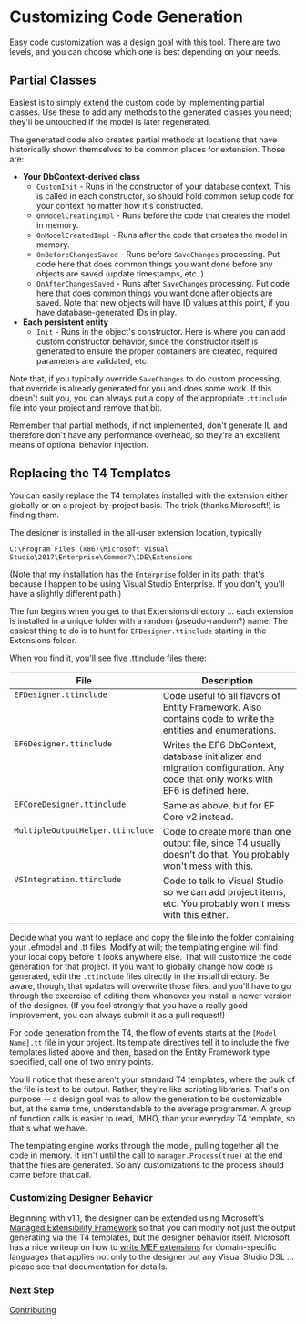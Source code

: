 # Customizing Code Generation

Easy code customization was a design goal with this tool. There are two levels, 
and you can choose which one is best depending on your needs.

## Partial Classes

Easiest is to simply extend the custom code by implementing partial classes. Use these
to add any methods to the generated classes you need; they'll be untouched if the model is 
later regenerated.

The generated code also creates partial methods at locations that have historically shown themselves to be common
places for extension. Those are:

   - **Your DbContext-derived class**
     - `CustomInit` - Runs in the constructor of your database context. This is called in each constructor, so should hold common setup code for your context no matter how it's constructed.
     - `OnModelCreatingImpl` - Runs before the code that creates the model in memory.
     - `OnModelCreatedImpl` - Runs after the code that creates the model in memory.
     - `OnBeforeChangesSaved` - Runs before `SaveChanges` processing. Put code here that does common things you want done before any objects are saved (update timestamps, etc. )
     - `OnAfterChangesSaved` - Runs after `SaveChanges` processing. Put code here that does common things you want done after objects are saved. Note that new objects will have ID values at this point, if you have database-generated IDs in play.
   - **Each persistent entity**
     - `Init` - Runs in the object's constructor. Here is where you can add custom constructor behavior, since the constructor itself is generated to ensure the proper containers are created, required parameters are validated, etc.

Note that, if you typically override `SaveChanges` to do custom processing, that override is already generated for you and does some work. 
If this doesn't suit you, you can always put a copy of the appropriate `.ttinclude` file into your project and remove that bit. 

Remember that partial methods, if not implemented, don't generate IL and therefore don't have
any performance overhead, so they're an excellent means of optional behavior injection.

## Replacing the T4 Templates

You can easily replace the T4 templates installed with the extension either globally or on a project-by-project basis.
The trick (thanks Microsoft!) is finding them.

The designer is installed in the all-user extension location, typically

```
C:\Program Files (x86)\Microsoft Visual Studio\2017\Enterprise\Common7\IDE\Extensions
```

(Note that my installation has the `Enterprise` folder in its path; that's because I happen to be using
Visual Studio Enterprise. If you don't, you'll have a slightly different path.)

The fun begins when you get to that Extensions directory ... each extension is installed in a 
unique folder with a random (pseudo-random?) name. The easiest thing to do is to hunt for <code>EFDesigner.ttinclude</code>
starting in the Extensions folder.

When you find it, you'll see five .ttinclude files there:
<table>
<thead>
<tr><th valign="top"><b>File</b></th><th valign="top"><b>Description</b></th></tr>
</thead>
<tbody>
<tr><td valign="top"><code style="background-color: transparent;">EFDesigner.ttinclude</code></td><td valign="top">Code useful to all flavors of Entity Framework. Also contains code to write the entities and enumerations.</td></tr>
<tr><td valign="top"><code style="background-color: transparent;">EF6Designer.ttinclude</code></td><td valign="top">Writes the EF6 DbContext, database initializer and migration configuration. Any code that only works with EF6 is defined here. </td></tr>
<tr><td valign="top"><code style="background-color: transparent;">EFCoreDesigner.ttinclude</code></td><td valign="top">Same as above, but for EF Core v2 instead.</td></tr>
<tr><td valign="top"><code style="background-color: transparent;">MultipleOutputHelper.ttinclude</code></td><td valign="top">Code to create more than one output file, since T4 usually doesn't do that. You probably won't mess with this.</td></tr>
<tr><td valign="top"><code style="background-color: transparent;">VSIntegration.ttinclude</code></td><td valign="top">Code to talk to Visual Studio so we can add project items, etc. You probably won't mess with this either.</td></tr>
</tbody>
</table>

Decide what you want to replace and copy the file into the folder containing your .efmodel and .tt
files. Modify at will; the templating engine will find your local copy before it looks anywhere else.
That will customize the code generation for that project. If you want to globally change how code
is generated, edit the `.ttinclude` files directly in the install directory. Be aware, though, that
updates will overwrite those files, and you'll have to go through the excercise of editing them whenever
you install a newer version of the designer. (If you feel strongly that you have a really good
improvement,  you can always submit it as a pull request!)

For code generation from the T4, the flow of events starts at the `[Model Name].tt` file in your
project. Its template directives tell it to include the five templates listed above and then,
based on the Entity Framework type specified, call one of two entry points.

You'll notice that these aren't your standard T4 templates, where the bulk of the file is text
to be output. Rather, they're like scripting libraries. That's on purpose -- a design goal was
to allow the generation to be customizable but, at the same time, understandable to the average
programmer. A group of function calls is easier to read, IMHO, than your everyday T4 template,
so that's what we have.

The templating engine works through the model, pulling together all the code in memory. It isn't
until the call to `manager.Process(true)` at the end that the files are generated. So any customizations
to the process should come before that call.

### Customizing Designer Behavior

Beginning with v1.1, the designer can be extended using Microsoft's [Managed Extensibility Framework](https://docs.microsoft.com/en-us/dotnet/framework/mef/index)
so that you can modify not just the output generating via the T4 templates, but the designer behavior itself.
Microsoft has a nice writeup on how to [write MEF extensions](https://docs.microsoft.com/en-us/visualstudio/modeling/extend-your-dsl-by-using-mef) 
for domain-specific languages that applies not only to the designer but any Visual Studio DSL ... please see that documentation for details.

### Next Step 
[Contributing](Development)
